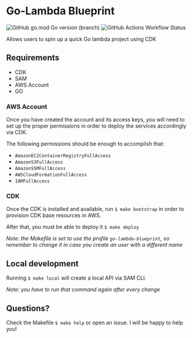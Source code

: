 # Go-Lambda Blueprint
![GitHub go.mod Go version (branch)](https://img.shields.io/github/go-mod/go-version/dorianneto/go-lambda-blueprint/main)
![GitHub Actions Workflow Status](https://img.shields.io/github/actions/workflow/status/dorianneto/go-lambda-blueprint/golangci-lint.yaml)

Allows users to spin up a quick Go lambda project using CDK

## Requirements

- CDK
- SAM
- AWS Account
- GO

### AWS Account

Once you have created the account and its access keys, you will need to set up the proper permissions in order to deploy the services accordingly via CDK.

The following permissions should be enough to accomplish that:

- `AmazonEC2ContainerRegistryFullAccess`
- `AmazonS3FullAccess`
- `AmazonSSMFullAccess`
- `AWSCloudFormationFullAccess`
- `IAMFullAccess`

### CDK

Once the CDK is installed and available, run `$ make bootstrap` in order to provision CDK base resources in AWS.

After that, you must be able to deploy it `$ make deploy`

_Note: the Makefile is set to use the profile `go-lambda-blueprint`, so remember to change it in case you create an user with a different name_

## Local development

Running `$ make local` will create a local API via SAM CLI.

_Note: you have to run that command again after every change_

## Questions?

Check the Makefile `$ make help` or open an issue. I will be happy to help you!

